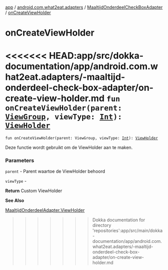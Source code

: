 [app](../../index.md) / [android.com.what2eat.adapters](../index.md) / [MaaltijdOnderdeelCheckBoxAdapter](index.md) / [onCreateViewHolder](./on-create-view-holder.md)

# onCreateViewHolder

<<<<<<< HEAD:app/src/dokka-documentation/app/android.com.what2eat.adapters/-maaltijd-onderdeel-check-box-adapter/on-create-view-holder.md
`fun onCreateViewHolder(parent: `[`ViewGroup`](https://developer.android.com/reference/android/view/ViewGroup.html)`, viewType: `[`Int`](https://kotlinlang.org/api/latest/jvm/stdlib/kotlin/-int/index.html)`): `[`ViewHolder`](-view-holder/index.md)
=======
`fun onCreateViewHolder(parent: ViewGroup, viewType: `[`Int`](https://kotlinlang.org/api/latest/jvm/stdlib/kotlin/-int/index.html)`): `[`ViewHolder`](-view-holder/index.md)

Deze functie wordt gebruikt om de ViewHolder aan te maken.

### Parameters

`parent` - Parent waartoe de ViewHolder behoord

`viewType` -

**Return**
Custom ViewHolder

**See Also**

[MaaltijdOnderdeelAdapter.ViewHolder](../-maaltijd-onderdeel-adapter/-view-holder/index.md)

>>>>>>> Dokka documentation for directory 'repositories':app/src/main/dokka-documentation/app/android.com.what2eat.adapters/-maaltijd-onderdeel-check-box-adapter/on-create-view-holder.md
